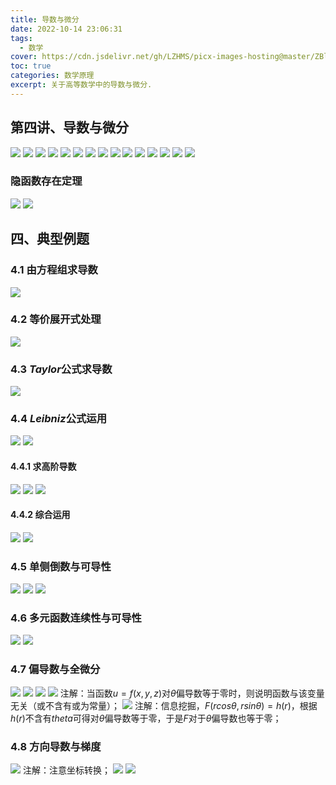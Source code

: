 ```yaml
---
title: 导数与微分
date: 2022-10-14 23:06:31
tags:
  - 数学
cover: https://cdn.jsdelivr.net/gh/LZHMS/picx-images-hosting@master/ZBlog/Covers/wp13294628-book-and-winter-wallpapers.6j2lqwxqojs0.webp
toc: true
categories: 数学原理
excerpt: 关于高等数学中的导数与微分.
---
```

## 第四讲、导数与微分

![](https://ms-blogimage.oss-cn-chengdu.aliyuncs.com/picture/img/202210150947774.png)
![](https://ms-blogimage.oss-cn-chengdu.aliyuncs.com/picture/img/202210150948701.png)
![](https://ms-blogimage.oss-cn-chengdu.aliyuncs.com/picture/img/202210150949084.png)
![](https://ms-blogimage.oss-cn-chengdu.aliyuncs.com/picture/img/202210150950494.png)
![](https://ms-blogimage.oss-cn-chengdu.aliyuncs.com/picture/img/202210150954031.png)
![](https://ms-blogimage.oss-cn-chengdu.aliyuncs.com/picture/img/202210150957582.png)
![](https://ms-blogimage.oss-cn-chengdu.aliyuncs.com/picture/img/202210151001182.png)
![](https://ms-blogimage.oss-cn-chengdu.aliyuncs.com/picture/img/202210151005971.png)
![](https://ms-blogimage.oss-cn-chengdu.aliyuncs.com/picture/img/202210151006420.png)
![](https://ms-blogimage.oss-cn-chengdu.aliyuncs.com/picture/img/202210151009629.png)
![](https://ms-blogimage.oss-cn-chengdu.aliyuncs.com/picture/img/202210151017716.png)
![](https://ms-blogimage.oss-cn-chengdu.aliyuncs.com/picture/img/202210151018484.png)
![](https://ms-blogimage.oss-cn-chengdu.aliyuncs.com/picture/img/202210151024755.png)
![](https://ms-blogimage.oss-cn-chengdu.aliyuncs.com/picture/img/202210151025747.png)
![](https://ms-blogimage.oss-cn-chengdu.aliyuncs.com/picture/img/202210151026169.png)

### 隐函数存在定理

![](https://ms-blogimage.oss-cn-chengdu.aliyuncs.com/picture/img/202210151417363.png)
![](https://ms-blogimage.oss-cn-chengdu.aliyuncs.com/picture/img/202210151417271.png)

## 四、典型例题

### 4.1 由方程组求导数

![](https://ms-blogimage.oss-cn-chengdu.aliyuncs.com/picture/img/202210151435749.png)

### 4.2 等价展开式处理

![](https://ms-blogimage.oss-cn-chengdu.aliyuncs.com/picture/img/202210151436893.png)

### 4.3 $Taylor$公式求导数

![](https://ms-blogimage.oss-cn-chengdu.aliyuncs.com/picture/img/202210151444390.png)

### 4.4 $Leibniz$公式运用

![](https://ms-blogimage.oss-cn-chengdu.aliyuncs.com/picture/img/202210151508577.png)
![](https://ms-blogimage.oss-cn-chengdu.aliyuncs.com/picture/img/202210151509345.png)

#### 4.4.1 求高阶导数

![](https://ms-blogimage.oss-cn-chengdu.aliyuncs.com/picture/img/202210151514227.png)
![](https://ms-blogimage.oss-cn-chengdu.aliyuncs.com/picture/img/202210151514273.png)
![](https://ms-blogimage.oss-cn-chengdu.aliyuncs.com/picture/img/202210151515512.png)

#### 4.4.2 综合运用

![](https://ms-blogimage.oss-cn-chengdu.aliyuncs.com/picture/img/202210151519871.png)
![](https://ms-blogimage.oss-cn-chengdu.aliyuncs.com/picture/img/202210151523339.png)

### 4.5 单侧倒数与可导性

![](https://ms-blogimage.oss-cn-chengdu.aliyuncs.com/picture/img/202210151528587.png)
![](https://ms-blogimage.oss-cn-chengdu.aliyuncs.com/picture/img/202210151614398.png)
![](https://ms-blogimage.oss-cn-chengdu.aliyuncs.com/picture/img/202210151614240.png)

### 4.6 多元函数连续性与可导性

![](https://ms-blogimage.oss-cn-chengdu.aliyuncs.com/picture/img/202210152011769.png)
![](https://ms-blogimage.oss-cn-chengdu.aliyuncs.com/picture/img/202210152011451.png)

### 4.7 偏导数与全微分

![](https://ms-blogimage.oss-cn-chengdu.aliyuncs.com/picture/img/202210152036350.png)
![](https://ms-blogimage.oss-cn-chengdu.aliyuncs.com/picture/img/202210152040725.png)
![](https://ms-blogimage.oss-cn-chengdu.aliyuncs.com/picture/img/202210152040468.png)
![](https://ms-blogimage.oss-cn-chengdu.aliyuncs.com/picture/img/202210152045549.png)
注解：当函数$u=f(x,y,z)$对$\theta$偏导数等于零时，则说明函数与该变量无关（或不含有或为常量）；
![](https://ms-blogimage.oss-cn-chengdu.aliyuncs.com/picture/img/202210152050892.png)
注解：信息挖掘，$F(rcos\theta,rsin\theta)=h(r)$，根据$h(r)$不含有$theta$可得对$\theta$偏导数等于零，于是$F$对于$\theta$偏导数也等于零；

### 4.8 方向导数与梯度

![](https://ms-blogimage.oss-cn-chengdu.aliyuncs.com/picture/img/202210152100015.png)
注解：注意坐标转换；
![](https://ms-blogimage.oss-cn-chengdu.aliyuncs.com/picture/img/202210152103825.png)
![](https://ms-blogimage.oss-cn-chengdu.aliyuncs.com/picture/img/202210152103222.png)
